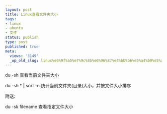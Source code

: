 ```yaml
---
layout: post
title: Linux查看文件夹大小
tags:
- linux
- ubuntu
- 文件
status: publish
type: post
published: true
meta:
  views: '3149'
  _wp_old_slug: linux%e6%9f%a5%e7%9c%8b%e6%96%87%e4%bb%b6%e5%a4%b9%e5%a4%a7%e5%b0%8f
---
```

du -sh 查看当前文件夹大小

du -sh * | sort -n 统计当前文件夹(目录)大小，并按文件大小排序

附送:

du -sk filename 查看指定文件大小
